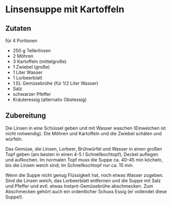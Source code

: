 # Linsensuppe mit Kartoffeln

## Zutaten

für 4 Portionen

* 250 g Tellerlinsen
* 2 Möhren
* 3 Kartoffeln (mittelgroße)
* 1 Zwiebel (große)
* 1 Liter Wasser
* 1 Lorbeerblatt
* 1 EL Gemüsebrühe (für 1/2 Liter Wasser)
* Salz
* schwarzer Pfeffer
* Kräuteressig (alternativ Obstessig)

## Zubereitung

Die Linsen in eine Schüssel geben und mit Wasser waschen (Einweichen ist
nicht notwendig). Die Möhren und Kartoffeln und die Zwiebel schälen und würfeln.

Das Gemüse, die Linsen, Lorbeer, Brühwürfel und Wasser in einen großen
Topf geben (am besten in einen 4-5 l Schnellkochtopf), Deckel auflegen
und aufkochen. Im normalen Topf muss die Suppe ca. 40-45 min köcheln,
bis die Linsen weich sind; im Schnellkochtopf nur ca. 15 min.

Wenn die Suppe nicht genug Flüssigkeit hat, noch etwas Wasser zugeben.
Sind die Linsen weich, das Lorbeerblatt entfernen und die Suppe mit Salz
und Pfeffer und evtl. etwas Instant-Gemüsebrühe abschmecken. Zum
Abschmecken gehört auch ein ordentlicher Schuss Essig (er vollendet diese Suppe!).

